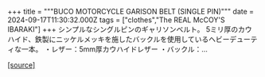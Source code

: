 +++
title = """BUCO MOTORCYCLE GARISON BELT (SINGLE PIN)"""
date = 2024-09-17T11:30:32.000Z
tags = ["clothes","The REAL McCOY'S IBARAKI"]
+++
シンプルなシングルピンのギャリソンベルト。 5ミリ厚のカウハイド、鉄製にニッケルメッキを施したバックルを使用しているヘビーデューティな一本。 ・レザー：5mm厚カウハイドレザー ・バックル：...

[[source]](https://the-realmccoys.ocnk.net/product/814)
